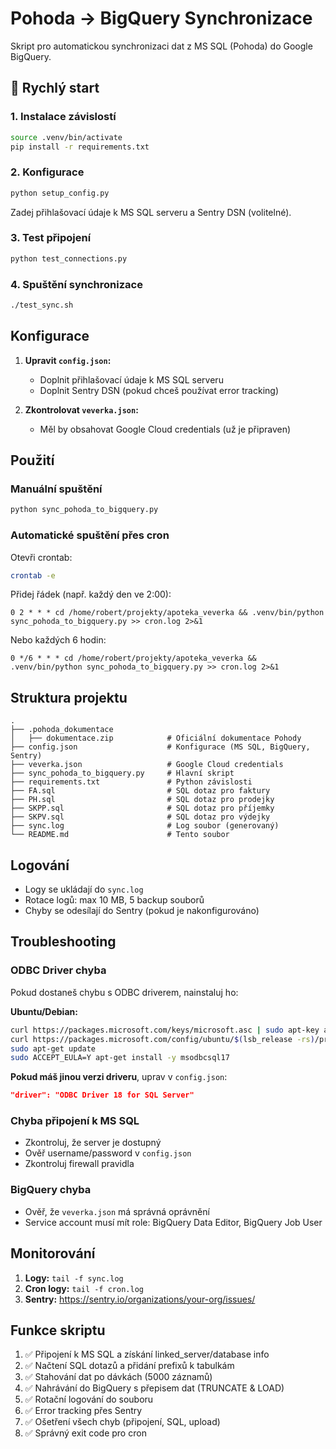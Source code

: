 # Pohoda → BigQuery Synchronizace

Skript pro automatickou synchronizaci dat z MS SQL (Pohoda) do Google BigQuery.

## 🚀 Rychlý start

### 1. Instalace závislostí
```bash
source .venv/bin/activate
pip install -r requirements.txt 
```

### 2. Konfigurace
```bash
python setup_config.py
```
Zadej přihlašovací údaje k MS SQL serveru a Sentry DSN (volitelné).

### 3. Test připojení
```bash
python test_connections.py
```

### 4. Spuštění synchronizace
```bash
./test_sync.sh
```

## Konfigurace

1. **Upravit `config.json`:**
   - Doplnit přihlašovací údaje k MS SQL serveru
   - Doplnit Sentry DSN (pokud chceš používat error tracking)

2. **Zkontrolovat `veverka.json`:**
   - Měl by obsahovat Google Cloud credentials (už je připraven)

## Použití

### Manuální spuštění
```bash
python sync_pohoda_to_bigquery.py
```

### Automatické spuštění přes cron

Otevři crontab:
```bash
crontab -e
```

Přidej řádek (např. každý den ve 2:00):
```cron
0 2 * * * cd /home/robert/projekty/apoteka_veverka && .venv/bin/python sync_pohoda_to_bigquery.py >> cron.log 2>&1
```

Nebo každých 6 hodin:
```cron
0 */6 * * * cd /home/robert/projekty/apoteka_veverka && .venv/bin/python sync_pohoda_to_bigquery.py >> cron.log 2>&1
```

## Struktura projektu

```
.
├── .pohoda_dokumentace
│   ├── dokumentace.zip            # Oficiální dokumentace Pohody
├── config.json                    # Konfigurace (MS SQL, BigQuery, Sentry)
├── veverka.json                   # Google Cloud credentials
├── sync_pohoda_to_bigquery.py     # Hlavní skript
├── requirements.txt               # Python závislosti
├── FA.sql                         # SQL dotaz pro faktury
├── PH.sql                         # SQL dotaz pro prodejky
├── SKPP.sql                       # SQL dotaz pro příjemky
├── SKPV.sql                       # SQL dotaz pro výdejky
├── sync.log                       # Log soubor (generovaný)
└── README.md                      # Tento soubor
```

## Logování

- Logy se ukládají do `sync.log`
- Rotace logů: max 10 MB, 5 backup souborů
- Chyby se odesílají do Sentry (pokud je nakonfigurováno)

## Troubleshooting

### ODBC Driver chyba
Pokud dostaneš chybu s ODBC driverem, nainstaluj ho:

**Ubuntu/Debian:**
```bash
curl https://packages.microsoft.com/keys/microsoft.asc | sudo apt-key add -
curl https://packages.microsoft.com/config/ubuntu/$(lsb_release -rs)/prod.list | sudo tee /etc/apt/sources.list.d/mssql-release.list
sudo apt-get update
sudo ACCEPT_EULA=Y apt-get install -y msodbcsql17
```

**Pokud máš jinou verzi driveru**, uprav v `config.json`:
```json
"driver": "ODBC Driver 18 for SQL Server"
```

### Chyba připojení k MS SQL
- Zkontroluj, že server je dostupný
- Ověř username/password v `config.json`
- Zkontroluj firewall pravidla

### BigQuery chyba
- Ověř, že `veverka.json` má správná oprávnění
- Service account musí mít role: BigQuery Data Editor, BigQuery Job User

## Monitorování

1. **Logy:** `tail -f sync.log`
2. **Cron logy:** `tail -f cron.log`
3. **Sentry:** https://sentry.io/organizations/your-org/issues/

## Funkce skriptu

1. ✅ Připojení k MS SQL a získání linked_server/database info
2. ✅ Načtení SQL dotazů a přidání prefixů k tabulkám
3. ✅ Stahování dat po dávkách (5000 záznamů)
4. ✅ Nahrávání do BigQuery s přepisem dat (TRUNCATE & LOAD)
5. ✅ Rotační logování do souboru
6. ✅ Error tracking přes Sentry
7. ✅ Ošetření všech chyb (připojení, SQL, upload)
8. ✅ Správný exit code pro cron

